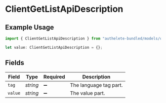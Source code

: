 # ClientGetListApiDescription

## Example Usage

```typescript
import { ClientGetListApiDescription } from "authelete-bundled/models/operations";

let value: ClientGetListApiDescription = {};
```

## Fields

| Field                  | Type                   | Required               | Description            |
| ---------------------- | ---------------------- | ---------------------- | ---------------------- |
| `tag`                  | *string*               | :heavy_minus_sign:     | The language tag part. |
| `value`                | *string*               | :heavy_minus_sign:     | The value part.        |